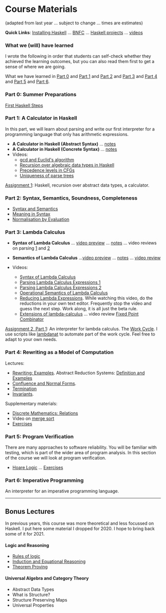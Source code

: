 
# Course Materials

(adapted from last year ... subject to change ... times are estimates)

**Quick Links**: [Installing Haskell](https://hackmd.io/@alexhkurz/Hk86XnCzD) ... [BNFC](BNFC-installation.md) ... [Haskell projects](haskell-projects.md) ... [videos](videos.md)

### What we (will) have learned

I wrote the following in order that students can self-check whether they achieved the learning outcomes, but you can also read them first to get a sense of where we are going.

What we have learned in [Part 0](what-we-have-learned-0.md) and [Part 1](what-we-have-learned-1.md) and [Part 2](what-we-have-learned-2.md) and [Part 3](what-we-have-learned-3.md) and [Part 4](what-we-have-learned-4.md) and [Part 5](what-we-have-learned-5.md) and [Part 6](what-we-have-learned-6.md).

### Part 0: Summer Preparations

[First Haskell Steps](https://hackmd.io/@alexhkurz/SJgHGZ_nw)

### Part 1: A Calculator in Haskell

In this part, we will learn about parsing and write our first interpreter for a programming language that only has arithmetic expressions.

- **A Calculator in Haskell (Abstract Syntax)** ... [notes](https://hackmd.io/@alexhkurz/SyxKCkR6U)
- **A Calculator in Haskell (Concrete Syntax)** ...  [notes](https://hackmd.io/@alexhkurz/HJVtVl068)
- Videos:
  - [gcd and Euclid's algorithm](https://youtu.be/ZcJMj0antos)
  - [Recursion over algebraic data types in Haskell](https://youtu.be/2YLfJvOtLwA)
  - [Precedence levels in CFGs](https://youtu.be/jf1xhZSpCvg)  
  - [Uniqueness of parse trees](https://youtu.be/3ZLkPwB_c9g) 

[Assignment 1](assignments.md): Haskell, recursion over abstract data types, a calculator.

### Part 2: Syntax, Semantics, Soundness, Completeness

- [Syntax and Semantics](https://hackmd.io/r_6EY8pVR7OdijRAEFNKvg) 
- [Meaning in Syntax](https://hackmd.io/khfFd9N2RRWau8o-1ACc_g) 
- [Normalisation by Evaluation](https://hackmd.io/@alexhkurz/BkQ7VEp_r)


### Part 3: Lambda Calculus

- **Syntax of Lambda Calculus** ... [video preview](https://youtu.be/D0kH1BpNr14) ... [notes](https://hackmd.io/@alexhkurz/S1D0yP8Bw) ... video reviews on parsing [1](https://youtu.be/eYstx7uuE6c) and [2](https://youtu.be/yls1NEUlzZA)
- **Semantics of Lambda Calculus** ...[video preview](https://youtu.be/h4aT42t7v9c) ... [notes](https://hackmd.io/@alexhkurz/H1e4Nv8Bv) ... [video review](https://youtu.be/for3Meg1Lbc)

- Videos:
  - [Syntax of Lambda Calculus](https://youtu.be/D0kH1BpNr14)
  - [Parsing Lambda Calculus Expressions 1](https://youtu.be/eYstx7uuE6c)
  - [Parsing Lambda Calculus Expressions 2](https://youtu.be/yls1NEUlzZA)
  - [Operational Semantics of Lambda Calculus](https://youtu.be/h4aT42t7v9c)
  - [Reducing Lambda Expressions](https://youtu.be/for3Meg1Lbc). While watching this video, do the reductions in your own text editor. Frequently stop the video and guess the next step. Work along, it is all just the beta rule.
  - [Extensions of lambda-calculus](https://hackmd.io/@alexhkurz/rJEeYqZtw) ... video review [Fixed Point Combinator](https://youtu.be/XvDOwbSh3xE)

[Assignment 2, Part 1](assignments.md): An interpreter for lambda calculus. The [Work Cycle](https://github.com/alexhkurz/programming-languages-2020/blob/master/Lab1-Lambda-Calculus/README.md). I use scripts like [lambdanat](lambdanat) to automate part of the work cycle. Feel free to adapt to your own needs.


### Part 4: Rewriting as a Model of Computation

Lectures:
- [Rewriting: Examples](https://hackmd.io/@alexhkurz/rkzITG4nD). Abstract Reduction Systems: [Definition and Examples](https://hackmd.io/@alexhkurz/BJfvFVK8v)
- [Confluence and Normal Forms](https://hackmd.io/@alexhkurz/r1hRZaG8v).
- [Termination](https://hackmd.io/@alexhkurz/BJoZF44Iw)
- [Invariants](https://hackmd.io/@alexhkurz/BkMoUhXvD).

Supplementary materials:
- [Discrete Mathematics: Relations](https://hackmd.io/@alexhkurz/SJ1cc-dDr)
- Video on [merge sort](https://youtu.be/W2CknJGgzr0)
- [Exercises](https://hackmd.io/@alexhkurz/BJ23jmpIw)


### Part 5: Program Verification 

There are many approaches to software reliability. You will be familiar with testing, which is part of the wider area of program analysis. In this section of the course we will look at program verification.

- [Hoare Logic](https://hackmd.io/Df57tnuCSGaW8wqqsl57FQ) ... [Exercises](https://hackmd.io/@alexhkurz/rkhVZNzjH)


### Part 6: Imperative Programming 

An interpreter for an imperative programming language.

---

## Bonus Lectures

In previous years, this course was more theoretical and less focussed on Haskell. I put here some material I dropped for 2020. I hope to bring back some of it for 2021.

#### Logic and Reasoning 

- [Rules of logic](https://hackmd.io/xJ8NOiK4S5qnYvEI85bHig)
- [Induction and Equational Reasoning](https://hackmd.io/02w2FuLsT_uKYQxkPSdvtw)
- [Theorem Proving](https://hackmd.io/JrBBURefROGD1xMN44Zivw)

#### Universal Algebra and Category Theory

 - Abstract Data Types
 - What is Structure?
 - Structure Preserving Maps
 - Universal Properties

